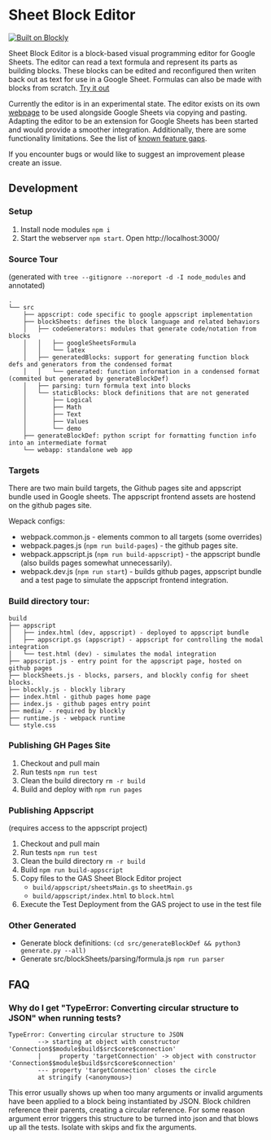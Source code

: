 # Sheet Block Editor
[![Built on Blockly](https://tinyurl.com/built-on-blockly)](https://github.com/google/blockly)

Sheet Block Editor is a block-based visual programming editor for Google Sheets. The editor can read a text formula and represent its parts as building blocks. These blocks can be edited and reconfigured then writen back out as text for use in a Google Sheet. Formulas can also be made with blocks from scratch. [Try it out](https://tjbearse.github.io/sheet-block-editor/)

Currently the editor is in an experimental state. The editor exists on its own [webpage](https://tjbearse.github.io/sheet-block-editor/) to be used alongside Google Sheets via copying and pasting. Adapting the editor to be an extension for Google Sheets has been started and would provide a smoother integration. Additionally, there are some functionality limitations. See the list of [known feature gaps](https://github.com/tjbearse/sheet-block-editor/issues?q=is%3Aopen+is%3Aissue+label%3A%22unsupported+forumulas%22).

If you encounter bugs or would like to suggest an improvement please create an issue.


## Development

### Setup

1. Install node modules `npm i`
2. Start the webserver `npm start`. Open http://localhost:3000/

### Source Tour
(generated with `tree --gitignore --noreport -d -I node_modules` and annotated)
```
.
└── src
    ├── appscript: code specific to google appscript implementation
    ├── blockSheets: defines the block language and related behaviors
    │   ├── codeGenerators: modules that generate code/notation from blocks
    │   │   ├── googleSheetsFormula
    │   │   └── latex
    │   ├── generatedBlocks: support for generating function block defs and generators from the condensed format
    │   │   └── generated: function information in a condensed format (commited but generated by generateBlockDef)
    │   ├── parsing: turn formula text into blocks
    │   └── staticBlocks: block definitions that are not generated
    │       ├── Logical
    │       ├── Math
    │       ├── Text
    │       ├── Values
    │       └── demo
    ├── generateBlockDef: python script for formatting function info into an intermediate format
    └── webapp: standalone web app
```

### Targets
There are two main build targets, the Github pages site and appscript bundle used in Google sheets. The appscript frontend assets are hostend on the github pages site.

Wepack configs:
- webpack.common.js - elements common to all targets (some overrides)
- webpack.pages.js (`npm run build-pages`) - the github pages site.
- webpack.appscript.js (`npm run build-appscript`) - the appscript bundle (also builds pages somewhat unnecessarily).
- webpack.dev.js (`npm run start`) - builds github pages, appscript bundle and a test page to simulate the appscript frontend integration.

### Build directory tour:
```
build
├── appscript
│   ├── index.html (dev, appscript) - deployed to appscript bundle
│   ├── appscript.gs (appscript) - appscript for controlling the modal integration
│   └── test.html (dev) - simulates the modal integration
├── appscript.js - entry point for the appscript page, hosted on github pages
├── blockSheets.js - blocks, parsers, and blockly config for sheet blocks.
├── blockly.js - blockly library
├── index.html - github pages home page
├── index.js - github pages entry point
├── media/ - required by blockly
├── runtime.js - webpack runtime
└── style.css
```

### Publishing GH Pages Site

1. Checkout and pull main
2. Run tests `npm run test`
3. Clean the build directory `rm -r build`
4. Build and deploy with `npm run pages`

### Publishing Appscript
(requires access to the appscript project)

1. Checkout and pull main
2. Run tests `npm run test`
3. Clean the build directory `rm -r build`
4. Build `npm run build-appscript`
5. Copy files to the GAS Sheet Block Editor project
   - `build/appscript/sheetsMain.gs` to `sheetMain.gs`
   - `build/appscript/index.html` to `block.html`
6. Execute the Test Deployment from the GAS project to use in the test file

### Other Generated

- Generate block definitions: `(cd src/generateBlockDef && python3 generate.py --all)`
- Generate src/blockSheets/parsing/formula.js `npm run parser`


## FAQ
### Why do I get "TypeError: Converting circular structure to JSON" when running tests?
```
TypeError: Converting circular structure to JSON
		--> starting at object with constructor 'Connection$$module$build$src$core$connection'
		|     property 'targetConnection' -> object with constructor 'Connection$$module$build$src$core$connection'
		--- property 'targetConnection' closes the circle
		at stringify (<anonymous>)
```
This error usually shows up when too many arguments or invalid arguments have been applied to a block being instantiated by JSON. Block children reference their parents, creating a circular reference. For some reason argument error triggers this structure to be turned into json and that blows up all the tests. Isolate with skips and fix the arguments.
